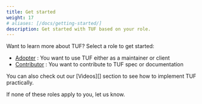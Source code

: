 ```yaml
---
title: Get started
weight: 17
# aliases: [/docs/getting-started/]
description: Get started with TUF based on your role.
---
```


Want to learn more about TUF? Select a role to get started:

<div class="l-get-started-buttons justify-content-start mt-3 ms-3">

- [Adopter](adopter/) : You want to use TUF either as a maintainer or client
- [Contributor](contributor/) : You want to contribute to TUF spec or
  documentation

</div>

You can also check out our [Videos][] section to see how to implement TUF
practically.

If none of these roles apply to you, let us know.
